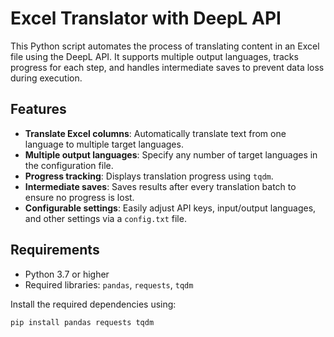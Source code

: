 # Excel Translator with DeepL API

This Python script automates the process of translating content in an Excel file using the DeepL API. It supports multiple output languages, tracks progress for each step, and handles intermediate saves to prevent data loss during execution.

## Features

- **Translate Excel columns**: Automatically translate text from one language to multiple target languages.
- **Multiple output languages**: Specify any number of target languages in the configuration file.
- **Progress tracking**: Displays translation progress using `tqdm`.
- **Intermediate saves**: Saves results after every translation batch to ensure no progress is lost.
- **Configurable settings**: Easily adjust API keys, input/output languages, and other settings via a `config.txt` file.

## Requirements

- Python 3.7 or higher
- Required libraries: `pandas`, `requests`, `tqdm`

Install the required dependencies using:

```bash
pip install pandas requests tqdm
